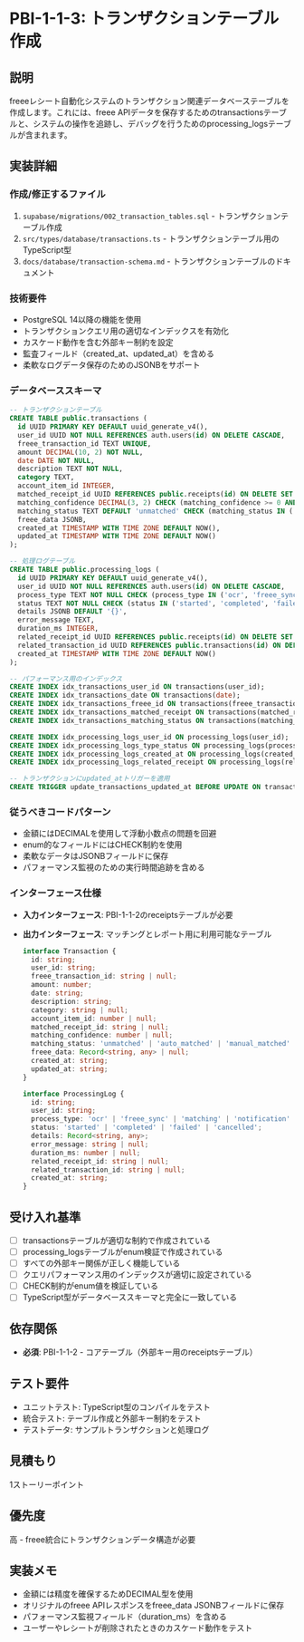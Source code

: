 # PBI-1-1-3: トランザクションテーブル作成

## 説明

freeeレシート自動化システムのトランザクション関連データベーステーブルを作成します。これには、freee
APIデータを保存するためのtransactionsテーブルと、システムの操作を追跡し、デバッグを行うためのprocessing_logsテーブルが含まれます。

## 実装詳細

### 作成/修正するファイル

1. `supabase/migrations/002_transaction_tables.sql` - トランザクションテーブル作成
2. `src/types/database/transactions.ts` - トランザクションテーブル用のTypeScript型
3. `docs/database/transaction-schema.md` - トランザクションテーブルのドキュメント

### 技術要件

- PostgreSQL 14以降の機能を使用
- トランザクションクエリ用の適切なインデックスを有効化
- カスケード動作を含む外部キー制約を設定
- 監査フィールド（created_at、updated_at）を含める
- 柔軟なログデータ保存のためのJSONBをサポート

### データベーススキーマ

```sql
-- トランザクションテーブル
CREATE TABLE public.transactions (
  id UUID PRIMARY KEY DEFAULT uuid_generate_v4(),
  user_id UUID NOT NULL REFERENCES auth.users(id) ON DELETE CASCADE,
  freee_transaction_id TEXT UNIQUE,
  amount DECIMAL(10, 2) NOT NULL,
  date DATE NOT NULL,
  description TEXT NOT NULL,
  category TEXT,
  account_item_id INTEGER,
  matched_receipt_id UUID REFERENCES public.receipts(id) ON DELETE SET NULL,
  matching_confidence DECIMAL(3, 2) CHECK (matching_confidence >= 0 AND matching_confidence <= 1),
  matching_status TEXT DEFAULT 'unmatched' CHECK (matching_status IN ('unmatched', 'auto_matched', 'manual_matched', 'rejected')),
  freee_data JSONB,
  created_at TIMESTAMP WITH TIME ZONE DEFAULT NOW(),
  updated_at TIMESTAMP WITH TIME ZONE DEFAULT NOW()
);

-- 処理ログテーブル
CREATE TABLE public.processing_logs (
  id UUID PRIMARY KEY DEFAULT uuid_generate_v4(),
  user_id UUID NOT NULL REFERENCES auth.users(id) ON DELETE CASCADE,
  process_type TEXT NOT NULL CHECK (process_type IN ('ocr', 'freee_sync', 'matching', 'notification', 'cleanup')),
  status TEXT NOT NULL CHECK (status IN ('started', 'completed', 'failed', 'cancelled')),
  details JSONB DEFAULT '{}',
  error_message TEXT,
  duration_ms INTEGER,
  related_receipt_id UUID REFERENCES public.receipts(id) ON DELETE SET NULL,
  related_transaction_id UUID REFERENCES public.transactions(id) ON DELETE SET NULL,
  created_at TIMESTAMP WITH TIME ZONE DEFAULT NOW()
);

-- パフォーマンス用のインデックス
CREATE INDEX idx_transactions_user_id ON transactions(user_id);
CREATE INDEX idx_transactions_date ON transactions(date);
CREATE INDEX idx_transactions_freee_id ON transactions(freee_transaction_id);
CREATE INDEX idx_transactions_matched_receipt ON transactions(matched_receipt_id);
CREATE INDEX idx_transactions_matching_status ON transactions(matching_status);

CREATE INDEX idx_processing_logs_user_id ON processing_logs(user_id);
CREATE INDEX idx_processing_logs_type_status ON processing_logs(process_type, status);
CREATE INDEX idx_processing_logs_created_at ON processing_logs(created_at);
CREATE INDEX idx_processing_logs_related_receipt ON processing_logs(related_receipt_id);

-- トランザクションにupdated_atトリガーを適用
CREATE TRIGGER update_transactions_updated_at BEFORE UPDATE ON transactions FOR EACH ROW EXECUTE FUNCTION update_updated_at_column();
```

### 従うべきコードパターン

- 金額にはDECIMALを使用して浮動小数点の問題を回避
- enum的なフィールドにはCHECK制約を使用
- 柔軟なデータはJSONBフィールドに保存
- パフォーマンス監視のための実行時間追跡を含める

### インターフェース仕様

- **入力インターフェース**: PBI-1-1-2のreceiptsテーブルが必要
- **出力インターフェース**: マッチングとレポート用に利用可能なテーブル

  ```typescript
  interface Transaction {
    id: string;
    user_id: string;
    freee_transaction_id: string | null;
    amount: number;
    date: string;
    description: string;
    category: string | null;
    account_item_id: number | null;
    matched_receipt_id: string | null;
    matching_confidence: number | null;
    matching_status: 'unmatched' | 'auto_matched' | 'manual_matched' | 'rejected';
    freee_data: Record<string, any> | null;
    created_at: string;
    updated_at: string;
  }

  interface ProcessingLog {
    id: string;
    user_id: string;
    process_type: 'ocr' | 'freee_sync' | 'matching' | 'notification' | 'cleanup';
    status: 'started' | 'completed' | 'failed' | 'cancelled';
    details: Record<string, any>;
    error_message: string | null;
    duration_ms: number | null;
    related_receipt_id: string | null;
    related_transaction_id: string | null;
    created_at: string;
  }
  ```

## 受け入れ基準

- [ ] transactionsテーブルが適切な制約で作成されている
- [ ] processing_logsテーブルがenum検証で作成されている
- [ ] すべての外部キー関係が正しく機能している
- [ ] クエリパフォーマンス用のインデックスが適切に設定されている
- [ ] CHECK制約がenum値を検証している
- [ ] TypeScript型がデータベーススキーマと完全に一致している

## 依存関係

- **必須**: PBI-1-1-2 - コアテーブル（外部キー用のreceiptsテーブル）

## テスト要件

- ユニットテスト: TypeScript型のコンパイルをテスト
- 統合テスト: テーブル作成と外部キー制約をテスト
- テストデータ: サンプルトランザクションと処理ログ

## 見積もり

1ストーリーポイント

## 優先度

高 - freee統合にトランザクションデータ構造が必要

## 実装メモ

- 金額には精度を確保するためDECIMAL型を使用
- オリジナルのfreee APIレスポンスをfreee_data JSONBフィールドに保存
- パフォーマンス監視フィールド（duration_ms）を含める
- ユーザーやレシートが削除されたときのカスケード動作をテスト
